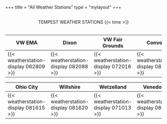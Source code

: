 +++
title = "All Weather Stations"
type = "mylayout"
+++

<br>
 <center id="title"> TEMPEST WEATHER STATIONS  {{< time >}} </center>
<br>

| <b> <center id="subtitle"> VW EMA </b> <br> | <b> <center id="subtitle"> Dixon </b> <br>| <b> <center id="subtitle"> VW Fair Grounds</b> <br>  | <b> <center id="subtitle"> Convoy  </b> <br> | <b> <center id="subtitle"> Middle Point  </b> <br>| <b> <center id="subtitle"> Wren  </b> <br>  |<b> <center id="subtitle"> Scott  </b> <br> | 
|------------------------|------------------------------|------------------------------| ------------------------|------------------------------|------------------------------|------------------------|
| {{< weatherstation-display 062809 >}} | {{< weatherstation-display 082088 >}} | {{< weatherstation-display 072016 >}} | {{< weatherstation-display 082094 >}} | {{< weatherstation-display 082126 >}} | {{< weatherstation-display 081628 >}} |{{< weatherstation-display 082110 >}} |



| <b> <center id="subtitle"> Ohio City  </b> <br>| <b> <center id="subtitle"> Willshire  </b> <br>  | <b> <center id="subtitle"> Wetzelland </b> <br> | <b> <center id="subtitle"> Venedocia </b> <br> |<b> <center id="subtitle"> Glenmore</b> <br> |<b> <center id="subtitle"> Delphos Park</b> <br> 
|------------------------------|------------------------------|------------------------------|------------------------------|------------------------------|------------------------------|
|{{< weatherstation-display 081615 >}} | {{< weatherstation-display 081620 >}} | {{< weatherstation-display 071013 >}} | {{< weatherstation-display 086888 >}} | {{< weatherstation-display 101906 >}} |{{< weatherstation-display 113081 >}} |